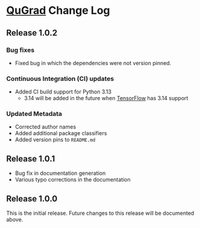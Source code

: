 # [QuGrad](README.md) Change Log

## Release 1.0.2

### Bug fixes
- Fixed bug in which the dependencies were not version pinned.

### Continuous Integration (CI) updates
- Added CI build support for Python 3.13
    - 3.14 will be added in the future when [TensorFlow](https://www.tensorflow.org) has 3.14 support

### Updated Metadata
- Corrected author names
- Added additional package classifiers
- Added version pins to `README.md`

## Release 1.0.1

- Bug fix in documentation generation
- Various typo corrections in the documentation

## Release 1.0.0

This is the initial release. Future changes to this release will be documented above.